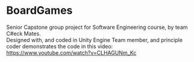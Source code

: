 # BoardGames
Senior Capstone group project for Software Engineering course, by team C#eck Mates.<br>
Designed with, and coded in Unity Engine
Team member, and principle coder demonstrates the code in this video: https://www.youtube.com/watch?v=CLHAGUNm_Kc
